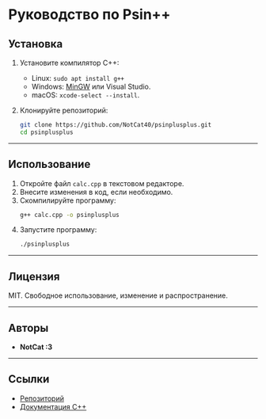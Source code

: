 # Руководство по Psin++

## Установка

1. Установите компилятор C++:
   - Linux: `sudo apt install g++`
   - Windows: [MinGW](http://www.mingw.org/) или Visual Studio.
   - macOS: `xcode-select --install`.

2. Клонируйте репозиторий:
   ```bash
   git clone https://github.com/NotCat40/psinplusplus.git
   cd psinplusplus
   ```

---

## Использование

1. Откройте файл `calc.cpp` в текстовом редакторе.
2. Внесите изменения в код, если необходимо.
3. Скомпилируйте программу:
   ```bash
   g++ calc.cpp -o psinplusplus
   ```
4. Запустите программу:
   ```bash
   ./psinplusplus
   ```

---

## Лицензия

MIT. Свободное использование, изменение и распространение.

---

## Авторы

- **NotCat :3**

---

## Ссылки

- [Репозиторий](https://github.com/NotCat40/psinplusplus)
- [Документация C++](https://en.cppreference.com/)
